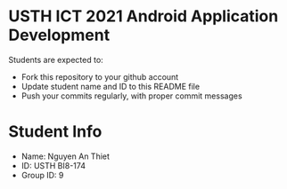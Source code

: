 USTH ICT 2021 Android Application Development
=====================================================

Students are expected to:

* Fork this repository to your github account
* Update student name and ID to this README file
* Push your commits regularly, with proper commit messages

Student Info
=======================

* Name: Nguyen An Thiet
* ID: USTH BI8-174
* Group ID: 9


